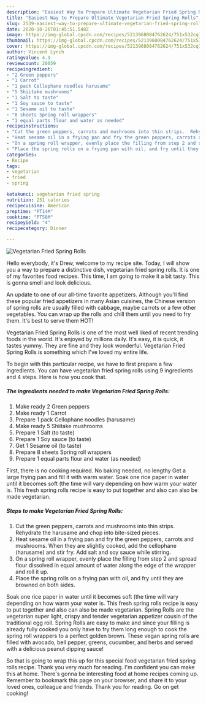 ```yaml
---
description: "Easiest Way to Prepare Ultimate Vegetarian Fried Spring Rolls"
title: "Easiest Way to Prepare Ultimate Vegetarian Fried Spring Rolls"
slug: 2539-easiest-way-to-prepare-ultimate-vegetarian-fried-spring-rolls
date: 2020-10-26T01:45:51.548Z
image: https://img-global.cpcdn.com/recipes/5213968084762624/751x532cq70/vegetarian-fried-spring-rolls-recipe-main-photo.jpg
thumbnail: https://img-global.cpcdn.com/recipes/5213968084762624/751x532cq70/vegetarian-fried-spring-rolls-recipe-main-photo.jpg
cover: https://img-global.cpcdn.com/recipes/5213968084762624/751x532cq70/vegetarian-fried-spring-rolls-recipe-main-photo.jpg
author: Vincent Lynch
ratingvalue: 4.9
reviewcount: 20059
recipeingredient:
- "2 Green peppers"
- "1 Carrot"
- "1 pack Cellophane noodles harusame"
- "5 Shiitake mushrooms"
- "1 Salt to taste"
- "1 Soy sauce to taste"
- "1 Sesame oil to taste"
- "8 sheets Spring roll wrappers"
- "1 equal parts flour and water as needed"
recipeinstructions:
- "Cut the green peppers, carrots and mushrooms into thin strips.  Rehydrate the harusame and chop into bite-sized pieces."
- "Heat sesame oil in a frying pan and fry the green peppers, carrots and mushrooms. When they are slightly cooked, add the cellophane (harusame) and stir fry.  Add salt and soy sauce while stirring."
- "On a spring roll wrapper, evenly place the filling from step 2 and spread flour dissolved in equal amount of water along the edge of the wrapper and roll it up."
- "Place the spring rolls on a frying pan with oil, and fry until they are browned on both sides."
categories:
- Recipe
tags:
- vegetarian
- fried
- spring

katakunci: vegetarian fried spring 
nutrition: 251 calories
recipecuisine: American
preptime: "PT14M"
cooktime: "PT58M"
recipeyield: "4"
recipecategory: Dinner

---
```



![Vegetarian Fried Spring Rolls](https://img-global.cpcdn.com/recipes/5213968084762624/751x532cq70/vegetarian-fried-spring-rolls-recipe-main-photo.jpg)

Hello everybody, it's Drew, welcome to my recipe site. Today, I will show you a way to prepare a distinctive dish, vegetarian fried spring rolls. It is one of my favorites food recipes. This time, I am going to make it a bit tasty. This is gonna smell and look delicious.

An update to one of our all-time favorite appetizers. Although you&#39;ll find these popular fried appetizers in many Asian cuisines, the Chinese version of spring rolls are usually filled with cabbage, maybe carrots or a few other vegetables. You can wrap up the rolls and chill them until you need to fry them. It&#39;s best to serve them HOT!

Vegetarian Fried Spring Rolls is one of the most well liked of recent trending foods in the world. It's enjoyed by millions daily. It's easy, it is quick, it tastes yummy. They are fine and they look wonderful. Vegetarian Fried Spring Rolls is something which I've loved my entire life.


To begin with this particular recipe, we have to first prepare a few ingredients. You can have vegetarian fried spring rolls using 9 ingredients and 4 steps. Here is how you cook that.

<!--inarticleads1-->

##### The ingredients needed to make Vegetarian Fried Spring Rolls:

1. Make ready 2 Green peppers
1. Make ready 1 Carrot
1. Prepare 1 pack Cellophane noodles (harusame)
1. Make ready 5 Shiitake mushrooms
1. Prepare 1 Salt (to taste)
1. Prepare 1 Soy sauce (to taste)
1. Get 1 Sesame oil (to taste)
1. Prepare 8 sheets Spring roll wrappers
1. Prepare 1 equal parts flour and water (as needed)


First, there is no cooking required. No baking needed, no lengthy Get a large frying pan and fill it with warm water. Soak one rice paper in water until it becomes soft (the time will vary depending on how warm your water is. This fresh spring rolls recipe is easy to put together and also can also be made vegetarian. 

<!--inarticleads2-->

##### Steps to make Vegetarian Fried Spring Rolls:

1. Cut the green peppers, carrots and mushrooms into thin strips.  Rehydrate the harusame and chop into bite-sized pieces.
1. Heat sesame oil in a frying pan and fry the green peppers, carrots and mushrooms. When they are slightly cooked, add the cellophane (harusame) and stir fry.  Add salt and soy sauce while stirring.
1. On a spring roll wrapper, evenly place the filling from step 2 and spread flour dissolved in equal amount of water along the edge of the wrapper and roll it up.
1. Place the spring rolls on a frying pan with oil, and fry until they are browned on both sides.


Soak one rice paper in water until it becomes soft (the time will vary depending on how warm your water is. This fresh spring rolls recipe is easy to put together and also can also be made vegetarian. Spring Rolls are the vegetarian super light, crispy and tender vegetarian appetizer cousin of the traditional egg roll. Spring Rolls are easy to make and since your filling is already fully cooked you only have to fry them long enough to cook the spring roll wrappers to a perfect golden brown. These vegan spring rolls are filled with avocado, bell pepper, greens, cucumber, and herbs and served with a delicious peanut dipping sauce! 

So that is going to wrap this up for this special food vegetarian fried spring rolls recipe. Thank you very much for reading. I'm confident you can make this at home. There's gonna be interesting food at home recipes coming up. Remember to bookmark this page on your browser, and share it to your loved ones, colleague and friends. Thank you for reading. Go on get cooking!
